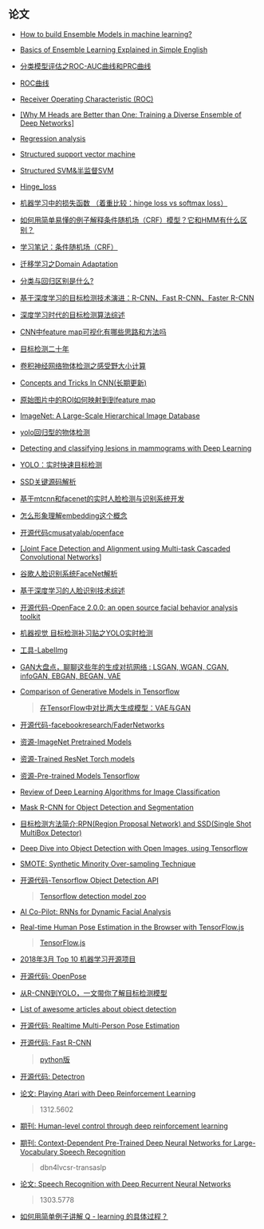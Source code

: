## 论文
* [How to build Ensemble Models in machine learning?](https://www.analyticsvidhya.com/blog/2017/02/introduction-to-ensembling-along-with-implementation-in-r/)

* [Basics of Ensemble Learning Explained in Simple English](https://www.analyticsvidhya.com/blog/2015/08/introduction-ensemble-learning/)
* [分类模型评估之ROC-AUC曲线和PRC曲线](https://blog.csdn.net/pipisorry/article/details/51788927)
* [ROC曲线](https://baike.baidu.com/item/ROC%E6%9B%B2%E7%BA%BF/775606?fr=aladdin)
* [Receiver Operating Characteristic (ROC)](https://docs.oracle.com/cd/B28359_01/datamine.111/b28129/classify.htm#BABIECAJ)
* [[Why M Heads are Better than One:
Training a Diverse Ensemble of Deep Networks]](https://arxiv.org/pdf/1511.06314.pdf)
* [Regression analysis](https://en.wikipedia.org/wiki/Regression_analysis)
* [Structured support vector machine](https://en.wikipedia.org/wiki/Structured_support_vector_machine)
* [Structured SVM&半监督SVM](http://blog.163.com/clarence_li/blog/static/251334074201579114615359/)
* [Hinge_loss](https://en.wikipedia.org/wiki/Hinge_loss)
* [机器学习中的损失函数 （着重比较：hinge loss vs softmax loss）](https://blog.csdn.net/u010976453/article/details/78488279)
* [如何用简单易懂的例子解释条件随机场（CRF）模型？它和HMM有什么区别？](https://www.zhihu.com/question/35866596)
* [学习笔记：条件随机场（CRF）](https://hit-computer.github.io/2017/06/10/CRF/)
* [迁移学习之Domain Adaptation](http://www.sohu.com/a/227995138_642762)
* [分类与回归区别是什么?](https://www.zhihu.com/question/21329754)
* [基于深度学习的目标检测技术演进：R-CNN、Fast R-CNN、Faster R-CNN](https://www.cnblogs.com/skyfsm/p/6806246.html)
* [深度学习时代的目标检测算法综述](http://www.tuan18.org/thread-2482-1-3.html)
* [CNN中feature map可视化有哪些思路和方法吗](https://www.zhihu.com/question/41529286)
* [目标检测二十年](http://www.tuan18.org/thread-1353-1-1.html)
* [卷积神经网络物体检测之感受野大小计算](http://www.cnblogs.com/objectDetect/p/5947169.html)
* [Concepts and Tricks In CNN(长期更新)](http://blog.cvmarcher.cn/posts/2015/05/17/cnn-trick/)
* [原始图片中的ROI如何映射到到feature map](https://zhuanlan.zhihu.com/p/24780433)
* [ImageNet: A Large-Scale Hierarchical Image Database](https://sfu-db.github.io/cmpt884-fall16/Lectures/ImageNet.pdf)
* [yolo回归型的物体检测](https://blog.csdn.net/jinlong_xu/article/details/77888100)
* [Detecting and classifying lesions in mammograms with Deep Learning](https://www.nature.com/articles/s41598-018-22437-z)
* [YOLO：实时快速目标检测](https://zhuanlan.zhihu.com/p/25045711?refer=shanren7)
* [SSD关键源码解析](https://zhuanlan.zhihu.com/p/25100992)
* [基于mtcnn和facenet的实时人脸检测与识别系统开发](https://zhuanlan.zhihu.com/p/25025596)
* [怎么形象理解embedding这个概念](https://www.zhihu.com/question/38002635)
* [开源代码cmusatyalab/openface](https://github.com/cmusatyalab/openface)
* [[Joint Face Detection and Alignment using Multi-task Cascaded Convolutional Networks]](https://kpzhang93.github.io/MTCNN_face_detection_alignment/index.html)
* [谷歌人脸识别系统FaceNet解析](https://zhuanlan.zhihu.com/p/24837264)
* [基于深度学习的人脸识别技术综述](https://zhuanlan.zhihu.com/p/24816781)
* [开源代码-OpenFace 2.0.0: an open source facial behavior analysis toolkit](https://github.com/TadasBaltrusaitis/OpenFace)
* [机器视觉 目标检测补习贴之YOLO实时检测](http://nooverfit.com/wp/%E6%9C%BA%E5%99%A8%E8%A7%86%E8%A7%89-%E7%9B%AE%E6%A0%87%E6%A3%80%E6%B5%8B%E8%A1%A5%E4%B9%A0%E8%B4%B4%E4%B9%8Byolo-you-only-look-once)
* [工具-LabelImg](https://github.com/tzutalin/labelImg)
* [GAN大盘点，聊聊这些年的生成对抗网络 : LSGAN, WGAN, CGAN, infoGAN, EBGAN, BEGAN, VAE](http://nooverfit.com/wp/%E7%8B%AC%E5%AE%B6%EF%BD%9Cgan%E5%A4%A7%E7%9B%98%E7%82%B9%EF%BC%8C%E8%81%8A%E8%81%8A%E8%BF%99%E4%BA%9B%E5%B9%B4%E7%9A%84%E7%94%9F%E6%88%90%E5%AF%B9%E6%8A%97%E7%BD%91%E7%BB%9C-lsgan-wgan-cgan-info/)
* [Comparison of Generative Models in Tensorflow](https://github.com/kvmanohar22/Generative-Models)
   >[在TensorFlow中对比两大生成模型：VAE与GAN](http://baijiahao.baidu.com/s?id=1582032084227540823&wfr=spider&for=pc)
* [开源代码-facebookresearch/FaderNetworks](https://github.com/facebookresearch/FaderNetworks)
* [资源-ImageNet Pretrained Models](https://github.com/facebookresearch/ResNeXt#imagenet-pretrained-models)
* [资源-Trained ResNet Torch models](https://github.com/facebook/fb.resnet.torch/tree/master/pretrained)
* [资源-Pre-trained Models Tensorflow](https://github.com/tensorflow/models/tree/master/research/slim)
* [Review of Deep Learning Algorithms for Image Classification](https://medium.com/comet-app/review-of-deep-learning-algorithms-for-image-classification-5fdbca4a05e2)
* [Mask R-CNN for Object Detection and Segmentation](https://github.com/matterport/Mask_RCNN)
* [目标检测方法简介:RPN(Region Proposal Network) and SSD(Single Shot MultiBox Detector)](http://lufo.me/2016/10/detection/)
* [Deep Dive into Object Detection with Open Images, using Tensorflow](https://blog.algorithmia.com/deep-dive-into-object-detection-with-open-images-using-tensorflow/)
* [SMOTE: Synthetic Minority Over-sampling Technique](https://www.cs.cmu.edu/afs/cs/project/jair/pub/volume16/chawla02a-html/chawla2002.html)
* [开源代码-Tensorflow Object Detection API](https://github.com/tensorflow/models/tree/master/research/object_detection)
  >[Tensorflow detection model zoo](https://github.com/tensorflow/models/blob/master/research/object_detection/g3doc/detection_model_zoo.md)
* [AI Co-Pilot: RNNs for Dynamic Facial Analysis](https://devblogs.nvidia.com/ai-co-pilot-rnn-dynamic-facial-analysis/#more-8097)
* [Real-time Human Pose Estimation in the Browser with TensorFlow.js](https://medium.com/tensorflow/real-time-human-pose-estimation-in-the-browser-with-tensorflow-js-7dd0bc881cd5)
  >[TensorFlow.js](https://js.tensorflow.org/)
* [2018年3月 Top 10 机器学习开源项目](https://zhuanlan.zhihu.com/p/35215246)
* [开源代码: OpenPose](https://github.com/CMU-Perceptual-Computing-Lab/openpose)
* [从R-CNN到YOLO，一文带你了解目标检测模型](https://mp.weixin.qq.com/s/zzpD39Qgt4gnBhALo-SHYg)
* [List of awesome articles about object detection](https://github.com/amusi/awesome-object-detection)
* [开源代码: Realtime Multi-Person Pose Estimation](https://github.com/ZheC/keras_Realtime_Multi-Person_Pose_Estimation)
* [开源代码: Fast R-CNN](https://github.com/rbgirshick/fast-rcnn)
  >[python版](https://github.com/rbgirshick/py-faster-rcnn)
* [开源代码: Detectron](https://github.com/facebookresearch/Detectron)
* [论文: Playing Atari with Deep Reinforcement Learning](https://arxiv.org/abs/1312.5602)
  >1312.5602
* [期刊: Human-level control through deep reinforcement learning](https://www.nature.com/articles/nature14236)  
* [期刊: Context-Dependent Pre-Trained Deep Neural Networks for Large-Vocabulary Speech Recognition](https://www.microsoft.com/en-us/research/wp-content/uploads/2016/02/dbn4lvcsr-transaslp.pdf)
  >dbn4lvcsr-transaslp
* [论文: Speech Recognition with Deep Recurrent Neural Networks](https://arxiv.org/abs/1303.5778)
  >1303.5778
* [如何用简单例子讲解 Q - learning 的具体过程？](https://www.zhihu.com/question/26408259)